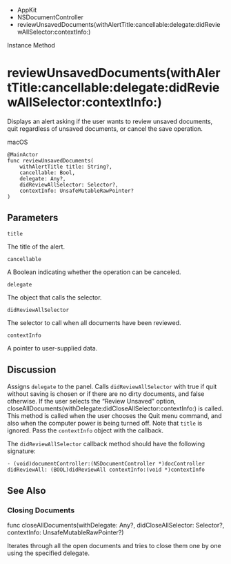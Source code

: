 

- AppKit
- NSDocumentController
-  reviewUnsavedDocuments(withAlertTitle:cancellable:delegate:didReviewAllSelector:contextInfo:) 

Instance Method

# reviewUnsavedDocuments(withAlertTitle:cancellable:delegate:didReviewAllSelector:contextInfo:)

Displays an alert asking if the user wants to review unsaved documents, quit regardless of unsaved documents, or cancel the save operation.

macOS

``` source
@MainActor
func reviewUnsavedDocuments(
    withAlertTitle title: String?,
    cancellable: Bool,
    delegate: Any?,
    didReviewAllSelector: Selector?,
    contextInfo: UnsafeMutableRawPointer?
)
```

## Parameters 

`title`  

The title of the alert.

`cancellable`  

A Boolean indicating whether the operation can be canceled.

`delegate`  

The object that calls the selector.

`didReviewAllSelector`  

The selector to call when all documents have been reviewed.

`contextInfo`  

A pointer to user-supplied data.

## Discussion

Assigns `delegate` to the panel. Calls `didReviewAllSelector` with true if quit without saving is chosen or if there are no dirty documents, and false otherwise. If the user selects the “Review Unsaved” option, closeAllDocuments(withDelegate:didCloseAllSelector:contextInfo:) is called. This method is called when the user chooses the Quit menu command, and also when the computer power is being turned off. Note that `title` is ignored. Pass the `contextInfo` object with the callback.

The `didReviewAllSelector` callback method should have the following signature:

```
- (void)documentController:(NSDocumentController *)docController  didReviewAll: (BOOL)didReviewAll contextInfo:(void *)contextInfo
```

## See Also

### Closing Documents

func closeAllDocuments(withDelegate: Any?, didCloseAllSelector: Selector?, contextInfo: UnsafeMutableRawPointer?)

Iterates through all the open documents and tries to close them one by one using the specified delegate.

